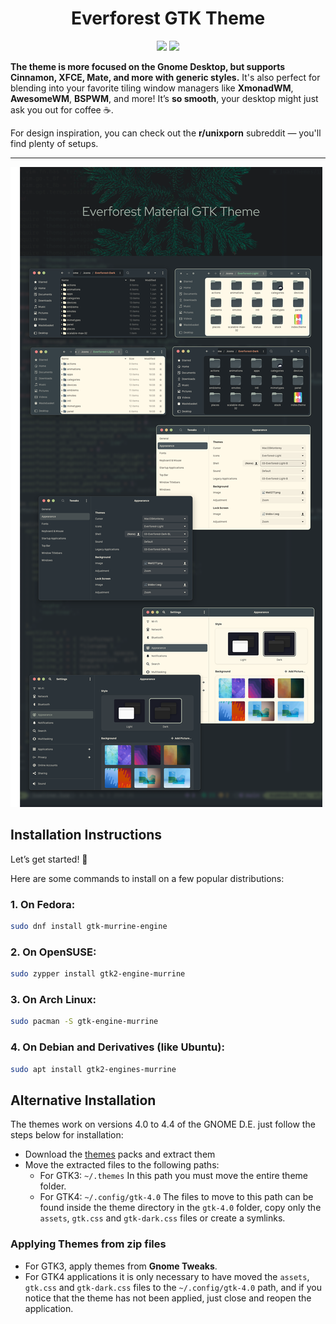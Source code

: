 <h1 align="center">Everforest GTK Theme</h1>
<p align="center">
  <img alt"Linux Logo" src="https://img.shields.io/badge/OS-Linux-FCC624?style=for-the-badge&logo=linux&logoColor=yelow"/>
  <img alt"CSS Logo" src="https://img.shields.io/badge/Style-CSS-blue?style=for-the-badge&logo=css3&logoColor=blue"/>

**The theme is more focused on the Gnome Desktop, but supports Cinnamon, XFCE, Mate, and more with generic styles.** It's also perfect for blending into your favorite tiling window managers like **XmonadWM**, **AwesomeWM**, **BSPWM**, and more! It’s **so smooth**, your desktop might just ask you out for coffee ☕.

For design inspiration, you can check out the **r/unixporn** subreddit — you'll find plenty of setups.

---

![alt image](https://github.com/Aneerudh17/EverForest-Dark/blob/main/preview.png)

## Installation Instructions

Let’s get started! 🌿

Here are some commands to install on a few popular distributions:

### 1. On **Fedora**:

```bash
sudo dnf install gtk-murrine-engine
```
### 2. On **OpenSUSE**:

```bash
sudo zypper install gtk2-engine-murrine
```
### 3. On **Arch Linux**:
```bash
sudo pacman -S gtk-engine-murrine
```
### 4. On **Debian and Derivatives (like Ubuntu)**:
```bash
sudo apt install gtk2-engines-murrine
```
## Alternative Installation

The themes work on versions 4.0 to 4.4 of the GNOME D.E. just follow the steps below for installation:

- Download the [themes](https://www.pling.com/u/fkorpsvart) packs and extract them
- Move the extracted files to the following paths:
  - For GTK3: `~/.themes` In this path you must move the entire theme folder.
  - For GTK4: `~/.config/gtk-4.0` The files to move to this path can be found inside the theme directory in the `gtk-4.0` folder,
    copy only the `assets`, `gtk.css` and `gtk-dark.css` files or create a symlinks.

### Applying Themes from zip files

- For GTK3, apply themes from **Gnome Tweaks**.
- For GTK4 applications it is only necessary to have moved the `assets`, `gtk.css` and `gtk-dark.css` files to the `~/.config/gtk-4.0` path,
  and if you notice that the theme has not been applied, just close and reopen the application.
